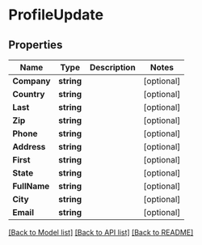 # ProfileUpdate

## Properties

Name | Type | Description | Notes
------------ | ------------- | ------------- | -------------
**Company** | **string** |  | [optional] 
**Country** | **string** |  | [optional] 
**Last** | **string** |  | [optional] 
**Zip** | **string** |  | [optional] 
**Phone** | **string** |  | [optional] 
**Address** | **string** |  | [optional] 
**First** | **string** |  | [optional] 
**State** | **string** |  | [optional] 
**FullName** | **string** |  | [optional] 
**City** | **string** |  | [optional] 
**Email** | **string** |  | [optional] 

[[Back to Model list]](../README.md#documentation-for-models) [[Back to API list]](../README.md#documentation-for-api-endpoints) [[Back to README]](../README.md)


